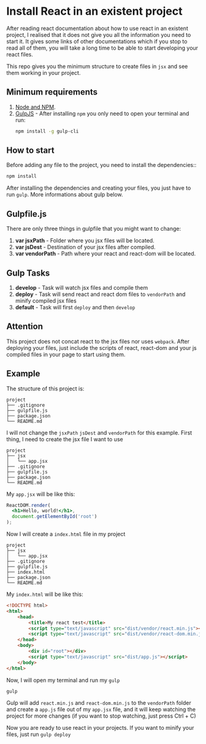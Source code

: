 Install React in an existent project
=====================================
 
After reading react documentation about how to use react in an existent project, I realised that it does not give you all the information you need to start it. It gives some links of other documentations which if you stop to read all of them, you will take a long time to be able to start developing your react files.
 
This repo gives you the minimum structure to create files in `jsx` and see them working in your project.
 
Minimum requirements
---------------------
 
1.  [Node and NPM](https://nodejs.org/en/download/).
2.  [GulpJS](http://gulpjs.com/) - After installing `npm` you only need to open your terminal and run:
    ```sh
    npm install -g gulp-cli
    ```
 
How to start
-------------
 
Before adding any file to the project, you need to install the dependencies::
```sh
npm install
```
 
After installing the dependencies and creating your files, you just have to run `gulp`. More informations about gulp below.
 
Gulpfile.js
------------
 
There are only three things in gulpfile that you might want to change:
 
1.  **var jsxPath** - Folder where you jsx files will be located.
2.  **var jsDest** - Destination of your jsx files after compiled.
3.  **var vendorPath** - Path where your react and react-dom will be located.
 
 
Gulp Tasks
-----------
 
1.  **develop** - Task will watch jsx files and compile them
2.  **deploy** - Task will send react and react dom files to `vendorPath` and minify compiled jsx files
3.  **default** - Task will first ``deploy`` and then ``develop``
 
 
Attention
----------
 
This project does not concat react to the jsx files nor uses `webpack`. After deploying your files, just include the scripts of react, react-dom and your js compiled files in your page to start using them.
 
Example
--------
 
The structure of this project is:
 
```
project
├── .gitignore
├── gulpfile.js
├── package.json
└── README.md
```
 
I will not change the `jsxPath` `jsDest` and `vendorPath` for this example. First thing, I need to create the jsx file I want to use
 
```
project
├── jsx
│   └── app.jsx
├── .gitignore
├── gulpfile.js
├── package.json
└── README.md
```
 
My `app.jsx` will be like this:
 
```jsx
ReactDOM.render(
  <h1>Hello, world!</h1>,
  document.getElementById('root')
);
```
 
Now I will create a `index.html` file in my project
 
```
project
├── jsx
│   └── app.jsx
├── .gitignore
├── gulpfile.js
├── index.html
├── package.json
└── README.md
```
 
My `index.html` will be like this:
 
```html
<!DOCTYPE html>
<html>
    <head>
        <title>My react test</title>
        <script type="text/javascript" src="dist/vendor/react.min.js"></script>
        <script type="text/javascript" src="dist/vendor/react-dom.min.js"></script>
    </head>
    <body>
        <div id="root"></div>
        <script type="text/javascript" src="dist/app.js"></script>
    </body>
</html>
```
 
Now, I will open my terminal and run my `gulp`
 
```sh
gulp
```
 
Gulp will add `react.min.js` and `react-dom.min.js` to the `vendorPath` folder and create a `app.js` file out of my `app.jsx` file, and it will keep watching the project for more changes (if you want to stop watching, just press Ctrl + C)
 
 
Now you are ready to use react in your projects. If you want to minify your files, just run `gulp deploy`